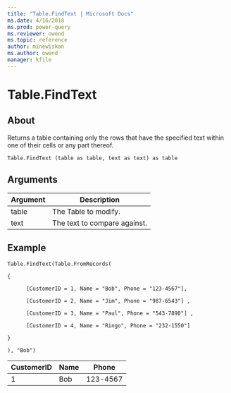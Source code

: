 ```yaml
---
title: "Table.FindText | Microsoft Docs"
ms.date: 4/16/2018
ms.prod: power-query
ms.reviewer: owend
ms.topic: reference
author: minewiskan
ms.author: owend
manager: kfile
---
```

# Table.FindText

  
## About  
Returns a table containing only the rows that have the specified text within one of their cells or any part thereof.  
  
```  
Table.FindText (table as table, text as text) as table  
```  
  
## Arguments  
  
|Argument|Description|  
|------------|---------------|  
|table|The Table to modify.|  
|text|The text to compare against.|  
  
## Example  
  
```  
Table.FindText(Table.FromRecords(  
  
{  
  
      [CustomerID = 1, Name = "Bob", Phone = "123-4567"],  
  
      [CustomerID = 2, Name = "Jim", Phone = "987-6543"] ,  
  
      [CustomerID = 3, Name = "Paul", Phone = "543-7890"] ,  
  
      [CustomerID = 4, Name = "Ringo", Phone = "232-1550"]  
  
}  
  
), "Bob")  
```  
  
|CustomerID|Name|Phone|  
|--------------|--------|---------|  
|1|Bob|123-4567|  
  
